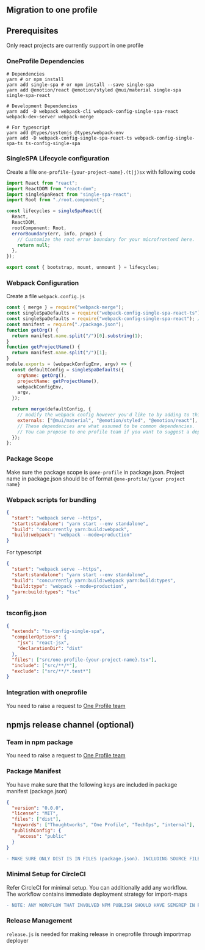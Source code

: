 ## Migration to one profile

## Prerequisites

Only react projects are currently support in one profile

### OneProfile Dependencies

```shell
# Dependencies
yarn # or npm install
yarn add single-spa # or npm install --save single-spa
yarn add @emotion/react @emotion/styled @mui/material single-spa single-spa-react
```

```shell
# Development Dependencies
yarn add -D webpack webpack-cli webpack-config-single-spa-react webpack-dev-server webpack-merge
```

```shell
# For typescript
yarn add @types/systemjs @types/webpack-env
yarn add -D webpack-config-single-spa-react-ts webpack-config-single-spa-ts ts-config-single-spa
```

### SingleSPA Lifecycle configuration

Create a file `one-profile-{your-project-name}.(t|j)sx` with following code

```typescript jsx
import React from "react";
import ReactDOM from "react-dom";
import singleSpaReact from "single-spa-react";
import Root from "./root.component";

const lifecycles = singleSpaReact({
  React,
  ReactDOM,
  rootComponent: Root,
  errorBoundary(err, info, props) {
    // Customize the root error boundary for your microfrontend here.
    return null;
  },
});

export const { bootstrap, mount, unmount } = lifecycles;
```

### Webpack Configuration

Create a file `webpack.config.js`

```javascript
const { merge } = require("webpack-merge");
const singleSpaDefaults = require("webpack-config-single-spa-react-ts"); // for typescript
const singleSpaDefaults = require("webpack-config-single-spa-react"); // for javascript
const manifest = require("./package.json");
function getOrg() {
  return manifest.name.split("/")[0].substring(1);
}
function getProjectName() {
  return manifest.name.split("/")[1];
}
module.exports = (webpackConfigEnv, argv) => {
  const defaultConfig = singleSpaDefaults({
    orgName: getOrg(),
    projectName: getProjectName(),
    webpackConfigEnv,
    argv,
  });

  return merge(defaultConfig, {
    // modify the webpack config however you'd like to by adding to this object
    externals: ["@mui/material", "@emotion/styled", "@emotion/react"],
    // These dependencies are what assumed to be common dependencies.
    // You can propose to one profile team if you want to suggest a dependency that can be preloaded in one profile for performance improvement
  });
};
```

### Package Scope

Make sure the package scope is `@one-profile` in package.json. Project name in package.json should be of format `@one-profile/{your project name}`

### Webpack scripts for bundling

```json
{
  "start": "webpack serve --https",
  "start:standalone": "yarn start --env standalone",
  "build": "concurrently yarn:build:webpack",
  "build:webpack": "webpack --mode=production"
}
```

For typescript

```json
{
  "start": "webpack serve --https",
  "start:standalone": "yarn start --env standalone",
  "build": "concurrently yarn:build:webpack yarn:build:types",
  "build:type": "webpack --mode=production",
  "yarn:build:types": "tsc"
}
```

### tsconfig.json

```json
{
  "extends": "ts-config-single-spa",
  "compilerOptions": {
    "jsx": "react-jsx",
    "declarationDir": "dist"
  },
  "files": ["src/one-profile-{your-project-name}.tsx"],
  "include": ["src/**/*"],
  "exclude": ["src/**/*.test*"]
}
```

### Integration with oneprofile

You need to raise a request to [One Profile team](mailto:cats@thoughtworks.com)

## npmjs release channel (optional)

### Team in npm package

You need to raise a request to [One Profile team](mailto:cats@thoughtworks.com)

### Package Manifest

You have make sure that the following keys are included in package manifest (package.json)

```json
{
  "version": "0.0.0",
  "license": "MIT",
  "files": ["dist"],
  "keywords": ["Thoughtworks", "One Profile", "TechOps", "internal"],
  "publishConfig": {
    "access": "public"
  }
}
```

```diff
- MAKE SURE ONLY DIST IS IN FILES (package.json). INCLUDING SOURCE FILES WILL LEAD TO POSSIBLE SECURITY INCIDENT
```

### Minimal Setup for CircleCI

Refer CircleCI for minimal setup. You can additionally add any workflow. The workflow contains immediate deployment strategy for import-maps

```diff
- NOTE: ANY WORKFLOW THAT INVOLVED NPM PUBLISH SHOULD HAVE SEMGREP IN PLACE TO AVOID SECURITY INCIDENTS
```

### Release Management

`release.js` is needed for making release in oneprofile through importmap deployer

